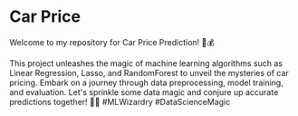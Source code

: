# Car Price 
Welcome to my repository for Car Price Prediction! 🚗💰

This project unleashes the magic of machine learning algorithms such as Linear Regression, Lasso, and RandomForest to unveil the mysteries of car pricing. Embark on a journey through data preprocessing, model training, and evaluation. Let's sprinkle some data magic and conjure up accurate predictions together! 🎩🔮 #MLWizardry #DataScienceMagic
